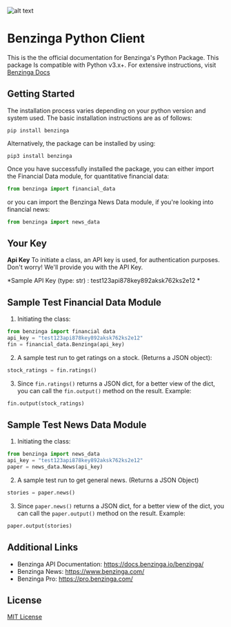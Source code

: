 ![alt text](https://14bis.aero/wp-content/uploads/2018/05/benzinga-logo-300x104.png)

# Benzinga Python Client

This is the the official documentation for Benzinga's Python Package. This package
Is compatible with Python v3.x+. For extensive instructions, visit [Benzinga Docs](https://docs.benzinga.io/benzinga-python/)

## Getting Started

The installation process varies depending on your python version and system used. 
The basic installation instructions are as of follows:

```shell
pip install benzinga
```

Alternatively, the package can be installed by using:

```shell
pip3 install benzinga
```

Once you have successfully installed the package, you can either import the 
Financial Data module, for quantitative financial data:
```python
from benzinga import financial_data
```
or you can import the Benzinga News Data module, if you're looking into financial news:
```python
from benzinga import news_data
```

## Your Key

**Api Key** To initiate a class, an API key is used, for
authentication purposes. Don't worry! We'll provide you with the API Key.

*Sample API Key (type: str) : test123api878key892aksk762ks2e12 *

## Sample Test Financial Data Module 

1. Initiating the class:

```python
from benzinga import financial data
api_key = "test123api878key892aksk762ks2e12"
fin = financial_data.Benzinga(api_key)
```

2. A sample test run to get ratings on a stock. (Returns a JSON object):

```python
stock_ratings = fin.ratings()
```

3. Since `fin.ratings()` returns a JSON dict, for a better view of the dict,
you can call the `fin.output()` method on the result. Example:

```python
fin.output(stock_ratings)
```

## Sample Test News Data Module

1. Initiating the class:

```python
from benzinga import news_data
api_key = "test123api878key892aksk762ks2e12"
paper = news_data.News(api_key)
```

2. A sample test run to get general news. (Returns a JSON Object)

```python
stories = paper.news()
```

3. Since `paper.news()` returns a JSON dict, for a better view of the dict,
you can call the `paper.output()` method on the result. Example:

```python
paper.output(stories)
```

## Additional Links

* Benzinga API Documentation: https://docs.benzinga.io/benzinga/
* Benzinga News: https://www.benzinga.com/
* Benzinga Pro: https://pro.benzinga.com/

## License

[MIT License](http://opensource.org/licenses/MIT)









